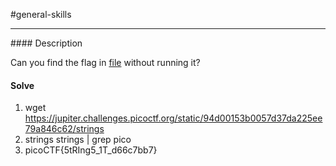 #general-skills
<hr>
#### Description

Can you find the flag in [file](https://jupiter.challenges.picoctf.org/static/94d00153b0057d37da225ee79a846c62/strings) without running it?

#### Solve
1. wget https://jupiter.challenges.picoctf.org/static/94d00153b0057d37da225ee79a846c62/strings
2. strings strings | grep pico 
3. picoCTF{5tRIng5_1T_d66c7bb7}